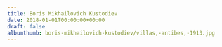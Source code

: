 ```yaml
---
title: Boris Mikhailovich Kustodiev
date: 2018-01-01T00:00:00+00:00
draft: false
albumthumb: boris-mikhailovich-kustodiev/villas,-antibes,-1913.jpg
---
```

